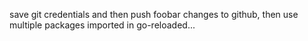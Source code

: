 save git credentials and then push foobar changes to github, then use multiple packages imported in go-reloaded...
